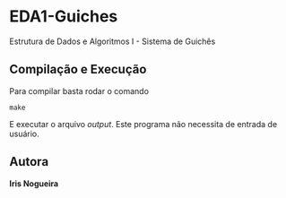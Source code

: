 # EDA1-Guiches
Estrutura de Dados e Algoritmos I - Sistema de Guichês

## Compilação e Execução
Para compilar basta rodar o comando
```
make
```
E executar o arquivo *output*. Este programa não necessita de entrada de usuário.

## Autora
**Iris Nogueira** 
